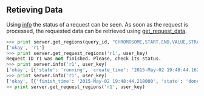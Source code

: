 ## Retieving Data

Using [info](http://deepblue.mpi-inf.mpg.de/api.php#api-info) the status of a request can be seen. As soon as the request is processed, the requested data can be retrieved using [get_request_data](http://deepblue.mpi-inf.mpg.de/api.php#api-get_request_data).

```python
>>> print server.get_regions(query_id, "CHROMOSOME,START,END,VALUE,STRAND", user_key)
['okay', 'r1']
>>> print server.get_request_regions('r1', user_key)
Request ID r1 was not finished. Please, check its status.
>>> print server.info('r1', user_key)
['okay', [{'state': 'running', 'create_time': '2015-May-02 19:48:44.162000', 'query_id': 'q1', 'message': '', 'type': 'request'}]]
>>> print server.info('r1', user_key)
['okay', [{'finish_time': '2015-May-02 19:48:44.218000', 'state': 'done', 'create_time': '2015-May-02 19:48:44.162000', 'query_id': 'q1', 'message': '', 'type': 'request'}]]
>> print server.get_request_regions('r1', user_key)
```
